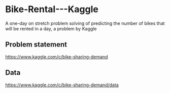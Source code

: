 # Bike-Rental---Kaggle
A one-day on stretch problem solving of predicting the number of bikes that will be rented in a day, a problem by Kaggle

## Problem statement
https://www.kaggle.com/c/bike-sharing-demand

## Data
https://www.kaggle.com/c/bike-sharing-demand/data
